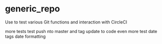 # generic_repo
Use to test various Git functions and interaction with CircleCI

more tests
test push nto master and tag
update to code
even more
test date tags
date formatting